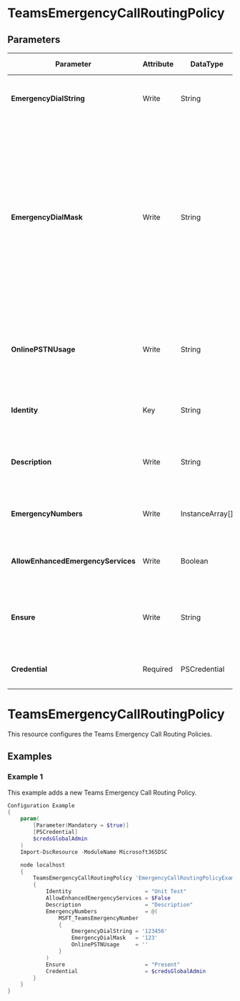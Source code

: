 ﻿# TeamsEmergencyCallRoutingPolicy

## Parameters

| Parameter | Attribute | DataType | Description | Allowed Values |
| --- | --- | --- | --- | --- |
| **EmergencyDialString** | Write | String | Specifies the emergency phone number. ||
| **EmergencyDialMask** | Write | String | For each Teams emergency number, you can specify zero or more emergency dial masks. A dial mask is a number that you want to translate into the value of the emergency dial number value when it is dialed. ||
| **OnlinePSTNUsage** | Write | String | Specify the online public switched telephone network (PSTN) usage ||
| **Identity** | Key | String | Identity of the Teams Emergency Call Routing Policy. ||
| **Description** | Write | String | Description of the Teams Emergency Call Routing Policy. ||
| **EmergencyNumbers** | Write | InstanceArray[] | Emergency number(s) associated with the policy. ||
| **AllowEnhancedEmergencyServices** | Write | Boolean | Flag to enable Enhanced Emergency Services ||
| **Ensure** | Write | String | Present ensures the policy exists, absent ensures it is removed. |Present, Absent|
| **Credential** | Required | PSCredential | Credentials of the Teams Admin. ||


# TeamsEmergencyCallRoutingPolicy

This resource configures the Teams Emergency Call Routing Policies.

## Examples

### Example 1

This example adds a new Teams Emergency Call Routing Policy.

```powershell
Configuration Example
{
    param(
        [Parameter(Mandatory = $true)]
        [PSCredential]
        $credsGlobalAdmin
    )
    Import-DscResource -ModuleName Microsoft365DSC

    node localhost
    {
        TeamsEmergencyCallRoutingPolicy 'EmergencyCallRoutingPolicyExample'
        {
            Identity                       = "Unit Test"
            AllowEnhancedEmergencyServices = $False
            Description                    = "Description"
            EmergencyNumbers               = @(
                MSFT_TeamsEmergencyNumber
                {
                    EmergencyDialString = '123456'
                    EmergencyDialMask   = '123'
                    OnlinePSTNUsage     = ''
                }
            )
            Ensure                         = "Present"
            Credential                     = $credsGlobalAdmin
        }
    }
}
```

